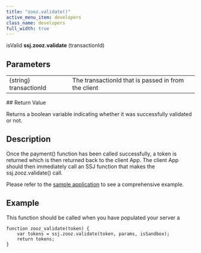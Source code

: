 ```yaml
---
title: "zooz.validate()"
active_menu_item: developers
class_name: developers
full_width: true
---
```



isValid **ssj.zooz.validate** (transactionId)

## Parameters

<table>
<tr>
<td width="181">
{string} transactionId

</td>
<td width="18">
</td>
<td width="681">
The transactionId that is passed in from the client

</td>
</tr>
</table>
## Return Value

Returns a boolean variable indicating whether it was successfully validated or not.

## Description

Once the payment() function has been called successfully, a token is returned which is then returned back to the client App. The client App should then immediately call an SSJ function that makes the ssj.zooz.validate() call.

Please refer to the [sample application](../../../../product-guide/advanced-features/credit-card-payment-processing/) to see a comprehensive example.

## Example

This function should be called when you have populated your server a

    function zooz_validate(token) {
        var tokens = ssj.zooz.validate(token, params, isSandbox);
        return tokens;
    }
     
     
   


